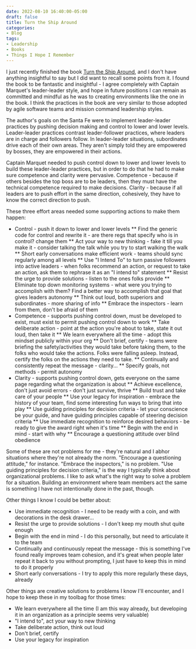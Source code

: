 ```yaml
---
date: 2022-08-10 16:40:00-05:00
draft: false
title: Turn the Ship Around
categories:
- Blog
tags:
- Leadership
- Books
- Things I Hope I Remember
---
```


I just recently finished the book [Turn the Ship Around](http://bookwyrm.social/user/finity/generatednote/290622), and I don't have anything insightful to say but I did want to recall some points from it.  I found the book to be fantastic and insightful - I agree completely with Captain Marquet's leader-leader style, and hope in future positions I can remain as committed and mindful as he was to creating environments like the one in the book.  I think the practices in the book are very similar to those adopted by agile software teams and mission command leadership styles.

The author's goals on the Santa Fe were to implement leader-leader practices by pushing decision making and control to lower and lower levels.  Leader-leader practices contrast leader-follower practices, where leaders are in charge and followers follow.  In leader-leader situations, subordinates drive each of their own areas.  They aren't simply told they are empowered by bosses, they are empowered in their actions.

Captain Marquet needed to push control down to lower and lower levels to build these leader-leader practices, but in order to do that he had to make sure competence and clarity were pervasive.  Competence - because if others besides the top boss are to be leaders, then they must have the technical competence required to make decisions.  Clarity - because if all leaders are to push effort in the same direction, cohesively, they have to know the correct direction to push.

These three effort areas needed some supporting actions to make them happen:

* Control - push it down to lower and lower levels
** Find the generic code for control and rewrite it - are there regs that specify who is in control?  change them
** Act your way to new thinking - fake it till you make it - consider talking the talk while you try to start walking the walk
** Short early conversations make efficient work - teams should sync regularly among all levels
** Use "I Intend To" to turn passive followers into active leaders - when folks recommend an action, or request to take an action, ask them to rephrase it as an "I intend to" statement
** Resist the urge to provide solutions - listen to the ones folks provide
** Eliminate top down monitoring systems - what were you trying to accomplish with them?  Find a better way to accomplish that goal that gives leaders autonomy
** Think out loud, both superiors and subordinates - more sharing of info
** Embrace the inspectors - learn from them, don't be afraid of them
* Competence - supports pushing control down, must be developed to exist, must exist to permit pushing control down to work
** Take deliberate action - point at the action you're about to take, state it out loud, then take it
** We learn everywhere all the time - adopt this mindset publicly within your org
** Don't brief, certify - teams were briefing the safety/activities they would take before taking them, to the folks who would take the actions.  Folks were falling asleep.  Instead, certify the folks on the actions they need to take.
** Continually and consistently repeat the message - clarity...
** Specify goals, not methods - permit autonomy
* Clarity - supports pushing control down, gets everyone on the same page regarding what the organization is about
** Achieve excellence, don't just avoid errors - don't just survive, thrive
** Build trust and take care of your people
** Use your legacy for inspiration - embrace the history of your team, find some interesting fun ways to bring that into play
** Use guiding principles for decision criteria - let your conscience be your guide, and have guiding principles capable of steering decision criteria
** Use immediate recognition to reinforce desired behaviors - be ready to give the award right when it's time
** Begin with the end in mind - start with why
** Encourage a questioning attitude over blind obedience

Some of these are not problems for me - they're natural and I abhor situations where they're not already the norm.  "Encourage a questioning attitude," for instance.  "Embrace the inspectors," is no problem.  "Use guiding principles for decision criteria," is the way I typically think about organizational problems.  I like to ask what's the right way to solve a problem for a situation.  Building an environment where team members act the same is something I have not intentionally done in the past, though.

Other things I know I could be better about:

* Use immediate recognition - I need to be ready with a coin, and with decorations in the desk drawer...
* Resist the urge to provide solutions - I don't keep my mouth shut quite enough
* Begin with the end in mind - I do this personally, but need to articulate it to the team
* Continually and continuously repeat the message - this is something I've found really improves team cohesion, and it's great when people later repeat it back to you without prompting, I just have to keep this in mind to do it properly
* Short early conversations - I try to apply this more regularly these days, already

Other things are creative solutions to problems I know I'll encounter, and I hope to keep these in my toolbag for those times:

* We learn everywhere all the time (I am this way already, but developing it in an organization as a principle seems very valuable)
* "I intend to", act your way to new thinking
* Take deliberate action, think out loud
* Don't brief, certify
* Use your legacy for inspiration